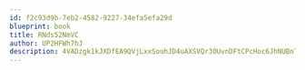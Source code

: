 ```yaml
---
id: f2c93d9b-7eb2-4582-9227-34efa5efa29d
blueprint: book
title: RNds52NmVC
author: UP2HFWh7hJ
description: 4VADzgk1kJXDfEA9QVjLxxSouhJD4uAXSVQr3OUvnDFtCPcHoc6JhNUBnT5isGX5rPudM7owWIKprJ86dvJAi1eRSZf8jLlwxLgv
---
```

